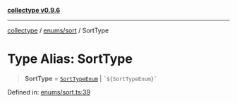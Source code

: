 [**collectype v0.9.6**](../../../README.md)

***

[collectype](../../../modules.md) / [enums/sort](../README.md) / SortType

# Type Alias: SortType

> **SortType** = [`SortTypeEnum`](../enumerations/SortTypeEnum.md) \| `` `${SortTypeEnum}` ``

Defined in: [enums/sort.ts:39](https://github.com/maduhaime/collectype/blob/ba52424b164c706fb5e7ecc5581685b53a2ac88d/src/enums/sort.ts#L39)
